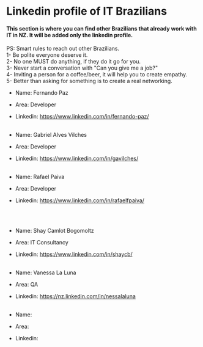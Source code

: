 # Linkedin profile of IT Brazilians
#### This section is where you can find other Brazilians that already work with IT in NZ. It will be added only the linkedin profile.

PS: Smart rules to reach out other Brazilians.<br />
1- Be polite everyone deserve it.<br />
2- No one MUST do anything, if they do it go for you.<br />
3- Never start a conversation with "Can you give me a job?"<br />
4- Inviting a person for a coffee/beer, it will help you to create empathy.<br />
5- Better than asking for something is to create a real networking.<br />

* Name: Fernando Paz
* Area: Developer
* Linkedin: https://www.linkedin.com/in/fernando-paz/
<br /><br />

* Name: Gabriel Alves Vilches
* Area: Developer
* Linkedin: https://www.linkedin.com/in/gavilches/
<br /><br />

* Name: Rafael Paiva
* Area: Developer
* Linkedin: https://www.linkedin.com/in/rafaelfpaiva/

<br /><br />
* Name: Shay Camlot Bogomoltz
* Area: IT Consultancy
* Linkedin: https://www.linkedin.com/in/shaycb/
<br /><br />

* Name: Vanessa La Luna
* Area: QA 
* Linkedin: https://nz.linkedin.com/in/nessalaluna
<br /><br />

* Name: 
* Area: 
* Linkedin: 
<br /><br />
